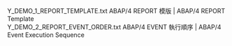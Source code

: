 Y_DEMO_1_REPORT_TEMPLATE.txt      ABAP/4 REPORT 模版 | ABAP/4 REPORT Template  
Y_DEMO_2_REPORT_EVENT_ORDER.txt   ABAP/4 EVENT 執行順序 | ABAP/4 Event Execution Sequence
